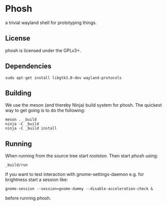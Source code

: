 # Phosh

a trivial wayland shell for prototyping things.

## License

phosh is licensed under the GPLv3+.

## Dependencies

    sudo apt-get install libgtk3.0-dev wayland-protocols

## Building

We use the meson (and thereby Ninja) build system for phosh.  The quickest
way to get going is to do the following:

	meson . _build
	ninja -C _build
	ninja -C _build install


## Running
When running from the source tree start *rootston*. Then start *phosh*
using:

    _build/run

If you want to test interaction with gnome-settings-daemon e.g. for brightness
start a session like:

    gnome-session --session=gnome-dummy --disable-acceleration-check &

before running phosh.
